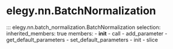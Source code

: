 
# elegy.nn.BatchNormalization

::: elegy.nn.batch_normalization.BatchNormalization
    selection:
        inherited_members: true
        members:
            - __init__
            - call
            - add_parameter
            - get_default_parameters
            - set_default_parameters
            - init
            - slice
        